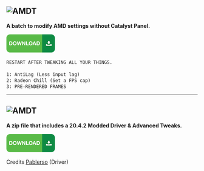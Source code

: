 ![AMDT](https://github.com/gzmatte/AMD/assets/117684932/aba1fd9f-8373-4596-99b5-58c33b597ed8)
------------

**A batch to modify AMD settings without Catalyst Panel.**

[<img src="https://github.com/gzmatte/trash/blob/main/48wx.png">](https://github.com/gzmatte/AMD/releases/download/1/AMD-FPS.bat)

```
RESTART AFTER TWEAKING ALL YOUR THINGS.

1: AntiLag (Less input lag)
2: Radeon Chill (Set a FPS cap)
3: PRE-RENDERED FRAMES
```

----
![AMDT](https://github.com/gzmatte/AMD/assets/117684932/aba1fd9f-8373-4596-99b5-58c33b597ed8)
------------

**A zip file that includes a 20.4.2 Modded Driver & Advanced Tweaks.**

[<img src="https://github.com/gzmatte/trash/blob/main/48wx.png">](https://github.com/gzmatte/AMD/releases/download/1/AMD.zip)

Credits [Pablerso](https://github.com/pablerso) (Driver)
